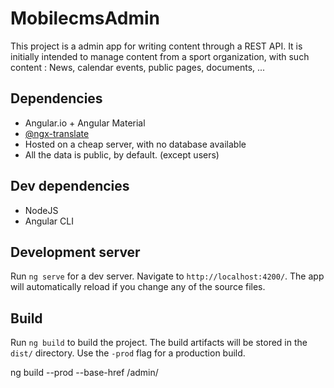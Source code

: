 # MobilecmsAdmin

This project is a admin app for writing content through a REST API.
It is initially intended to manage content from a sport organization, with such content : News, calendar events, public pages, documents, ...

## Dependencies

- Angular.io + Angular Material
- [@ngx-translate](http://www.ngx-translate.com/)
- Hosted on a cheap server, with no database available
- All the data is public, by default. (except users)

## Dev dependencies

- NodeJS
- Angular CLI

## Development server

Run `ng serve` for a dev server. Navigate to `http://localhost:4200/`. The app will automatically reload if you change any of the source files.

## Build

Run `ng build` to build the project. The build artifacts will be stored in the `dist/` directory. Use the `-prod` flag for a production build.

ng build --prod --base-href /admin/
